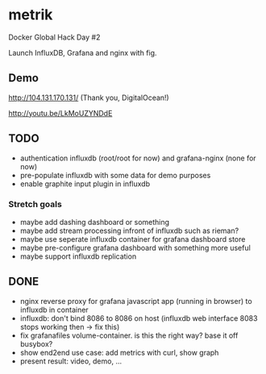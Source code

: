 metrik
=====

Docker Global Hack Day #2

Launch InfluxDB, Grafana and nginx with fig.

## Demo

http://104.131.170.131/   (Thank you, DigitalOcean!)

http://youtu.be/LkMoUZYNDdE

## TODO
* authentication influxdb (root/root for now) and grafana-nginx (none for now)
* pre-populate influxdb with some data for demo purposes
* enable graphite input plugin in influxdb

### Stretch goals
* maybe add dashing dashboard or something
* maybe add stream processing infront of influxdb such as rieman?
* maybe use seperate influxdb container for grafana dashboard store
* maybe pre-configure grafana dashboard with something more useful
* maybe support influxdb replication

## DONE
* nginx reverse proxy for grafana javascript app (running in browser) to influxdb in container
* influxdb: don't bind 8086 to 8086 on host (influxdb web interface 8083 stops working then -> fix this)
* fix grafanafiles volume-container. is this the right way? base it off busybox?
* show end2end use case: add metrics with curl, show graph
* present result: video, demo, ...
